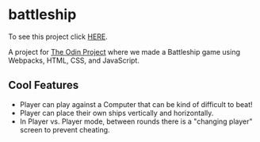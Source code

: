 # battleship

To see this project click [HERE](https://kyeung36220.github.io/battleship/).

A project for [The Odin Project](https://www.theodinproject.com/lessons/node-path-javascript-battleship) where we made a Battleship game using Webpacks, HTML, CSS, and JavaScript.

## Cool Features
- Player can play against a Computer that can be kind of difficult to beat!
- Player can place their own ships vertically and horizontally.
- In Player vs. Player mode, between rounds there is a "changing player" screen to prevent cheating.
